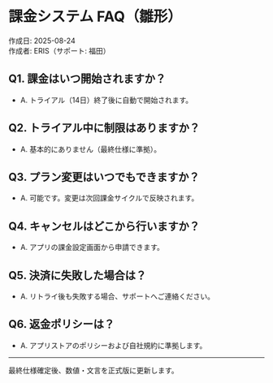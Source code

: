 # 課金システム FAQ（雛形）

作成日: 2025-08-24  
作成者: ERIS（サポート: 福田）

## Q1. 課金はいつ開始されますか？
- A. トライアル（14日）終了後に自動で開始されます。

## Q2. トライアル中に制限はありますか？
- A. 基本的にありません（最終仕様に準拠）。

## Q3. プラン変更はいつでもできますか？
- A. 可能です。変更は次回課金サイクルで反映されます。

## Q4. キャンセルはどこから行いますか？
- A. アプリの課金設定画面から申請できます。

## Q5. 決済に失敗した場合は？
- A. リトライ後も失敗する場合、サポートへご連絡ください。

## Q6. 返金ポリシーは？
- A. アプリストアのポリシーおよび自社規約に準拠します。

---
最終仕様確定後、数値・文言を正式版に更新します。

